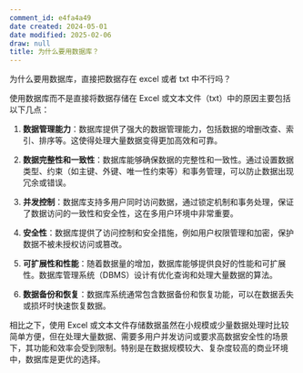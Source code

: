 ```yaml
---
comment_id: e4fa4a49
date created: 2024-05-01
date modified: 2025-02-06
draw: null
title: 为什么要用数据库？
---
```

为什么要用数据库，直接把数据存在 excel 或者 txt 中不行吗？

<!-- more -->

使用数据库而不是直接将数据存储在 Excel 或文本文件（txt）中的原因主要包括以下几点：

1. **数据管理能力**：数据库提供了强大的数据管理能力，包括数据的增删改查、索引、排序等。这使得处理大量数据变得更加高效和可靠。
    
2. **数据完整性和一致性**：数据库能够确保数据的完整性和一致性。通过设置数据类型、约束（如主键、外键、唯一性约束等）和事务管理，可以防止数据出现冗余或错误。
    
3. **并发控制**：数据库支持多用户同时访问数据，通过锁定机制和事务处理，保证了数据访问的一致性和安全性，这在多用户环境中非常重要。
    
4. **安全性**：数据库提供了访问控制和安全措施，例如用户权限管理和加密，保护数据不被未授权访问或篡改。
    
5. **可扩展性和性能**：随着数据量的增加，数据库能够提供良好的性能和可扩展性。数据库管理系统（DBMS）设计有优化查询和处理大量数据的算法。
    
6. **数据备份和恢复**：数据库系统通常包含数据备份和恢复功能，可以在数据丢失或损坏时快速恢复数据。
    

相比之下，使用 Excel 或文本文件存储数据虽然在小规模或少量数据处理时比较简单方便，但在处理大量数据、需要多用户并发访问或要求高数据安全性的场景下，其功能和效率会受到限制。特别是在数据规模较大、复杂度较高的商业环境中，数据库是更优的选择。
